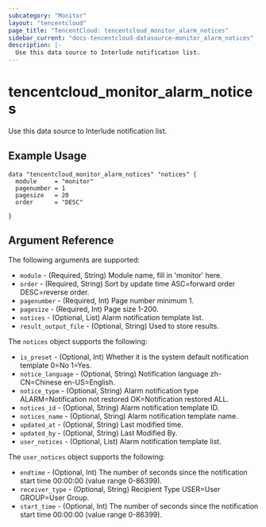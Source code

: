 ```yaml
---
subcategory: "Monitor"
layout: "tencentcloud"
page_title: "TencentCloud: tencentcloud_monitor_alarm_notices"
sidebar_current: "docs-tencentcloud-datasource-monitor_alarm_notices"
description: |-
  Use this data source to Interlude notification list.
---
```


# tencentcloud_monitor_alarm_notices

Use this data source to Interlude notification list.

## Example Usage

```hcl
data "tencentcloud_monitor_alarm_notices" "notices" {
  module     = "monitor"
  pagenumber = 1
  pagesize   = 20
  order      = "DESC"

}
```

## Argument Reference

The following arguments are supported:

* `module` - (Required, String) Module name, fill in 'monitor' here.
* `order` - (Required, String) Sort by update time ASC=forward order DESC=reverse order.
* `pagenumber` - (Required, Int) Page number minimum 1.
* `pagesize` - (Required, Int) Page size 1-200.
* `notices` - (Optional, List) Alarm notification template list.
* `result_output_file` - (Optional, String) Used to store results.

The `notices` object supports the following:

* `is_preset` - (Optional, Int) Whether it is the system default notification template 0=No 1=Yes.
* `notice_language` - (Optional, String) Notification language zh-CN=Chinese en-US=English.
* `notice_type` - (Optional, String) Alarm notification type ALARM=Notification not restored OK=Notification restored ALL.
* `notices_id` - (Optional, String) Alarm notification template ID.
* `notices_name` - (Optional, String) Alarm notification template name.
* `updated_at` - (Optional, String) Last modified time.
* `updated_by` - (Optional, String) Last Modified By.
* `user_notices` - (Optional, List) Alarm notification template list.

The `user_notices` object supports the following:

* `endtime` - (Optional, Int) The number of seconds since the notification start time 00:00:00 (value range 0-86399).
* `receiver_type` - (Optional, String) Recipient Type USER=User GROUP=User Group.
* `start_time` - (Optional, Int) The number of seconds since the notification start time 00:00:00 (value range 0-86399).


